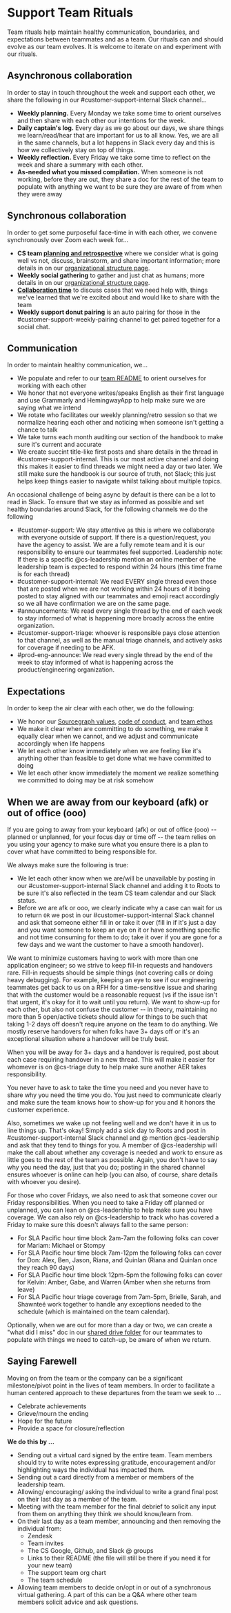 # Support Team Rituals

Team rituals help maintain healthy communication, boundaries, and expectations between teammates and as a team. Our rituals can and should evolve as our team evolves. It is welcome to iterate on and experiment with our rituals.

## Asynchronous collaboration

In order to stay in touch throughout the week and support each other, we share the following in our #customer-support-internal Slack channel...

- **Weekly planning.** Every Monday we take some time to orient ourselves and then share with each other our intentions for the week.
- **Daily captain's log.** Every day as we go about our days, we share things we learn/read/hear that are important for us to all know. Yes, we are all in the same channels, but a lot happens in Slack every day and this is how we collectively stay on top of things.
- **Weekly reflection.** Every Friday we take some time to reflect on the week and share a summary with each other.
- **As-needed what you missed compilation.** When someone is not working, before they are out, they share a doc for the rest of the team to populate with anything we want to be sure they are aware of from when they were away

## Synchronous collaboration

In order to get some purposeful face-time in with each other, we convene synchronously over Zoom each week for...

- **CS team [planning and retrospective](https://docs.google.com/document/d/1dy5rIY5F4nQoScwH9sTEg7iQd66_oVP5bdWD3MhG2k4/edit#)** where we consider what is going well vs not, discuss, brainstorm, and share important information; more details in on our [organizational structure page](../team/support-org-structure.md).
- **Weekly social gathering** to gather and just chat as humans; more details in on our [organizational structure page](../team/support-org-structure.md).
- [**Collaboration time**](../process/collaboration-time.md) to discuss cases that we need help with, things we've learned that we're excited about and would like to share with the team
- **Weekly support donut pairing** is an auto pairing for those in the #customer-support-weekly-pairing channel to get paired together for a social chat.

## Communication

In order to maintain healthy communication, we...

- We populate and refer to our [team README](../team/index.md) to orient ourselves for working with each other
- We honor that not everyone writes/speaks English as their first language and use Grammarly and HemingwayApp to help make sure we are saying what we intend
- We rotate who facilitates our weekly planning/retro session so that we normalize hearing each other and noticing when someone isn't getting a chance to talk
- We take turns each month auditing our section of the handbook to make sure it's current and accurate
- We create succint title-like first posts and share details in the thread in #customer-support-internal. This is our most active channel and doing this makes it easier to find threads we might need a day or two later. We still make sure the handbook is our source of truth, not Slack; this just helps keep things easier to navigate whilst talking about multiple topics.

An occasional challenge of being async by default is there can be a lot to read in Slack. To ensure that we stay as informed as possible and set healthy boundaries around Slack, for the following channels we do the following

- #customer-support: We stay attentive as this is where we collaborate with everyone outside of support. If there is a question/request, you have the agency to assist. We are a fully remote team and it is our responsibility to ensure our teammates feel supported.
  Leadership note: If there is a specific @cs-leadership mention an online member of the leadership team is expected to respond within 24 hours (this time frame is for each thread)
- #customer-support-internal: We read EVERY single thread even those that are posted when we are not working within 24 hours of it being posted to stay aligned with our teammates and emoji react accordingly so we all have confirmation we are on the same page.
- #announcements: We read every single thread by the end of each week to stay informed of what is happening more broadly across the entire organization.
- #customer-support-triage: whoever is responsible pays close attention to that channel, as well as the manual triage channels, and actively asks for coverage if needing to be AFK.
- #prod-eng-announce: We read every single thread by the end of the week to stay informed of what is happening across the product/engineering organization.

## Expectations

In order to keep the air clear with each other, we do the following:

- We honor our [Sourcegraph values](../../../company-info-and-process/values/index.md), [code of conduct](../../../company-info-and-process/communication/code_of_conduct.md), and [team ethos](../index.md)
- We make it clear when are committing to do something, we make it equally clear when we cannot, and we adjust and communicate accordingly when life happens
- We let each other know immediately when we are feeling like it's anything other than feasible to get done what we have committed to doing
- We let each other know immediately the moment we realize something we committed to doing may be at risk somehow

## When we are away from our keyboard (afk) or out of office (ooo)

If you are going to away from your keyboard (afk) or out of office (ooo) -- planned or unplanned, for your focus day or time off -- the team relies on you using your agency to make sure what you ensure there is a plan to cover what have committed to being responsible for.

We always make sure the following is true:

- We let each other know when we are/will be unavailable by posting in our #customer-support-internal Slack channel and adding it to Roots to be sure it's also reflected in the team CS team calendar and our Slack status.
- Before we are afk or ooo, we clearly indicate why a case can wait for us to return `OR` we post in our #customer-support-internal Slack channel and ask that someone either fill in or take it over (fill in if it's just a day and you want someone to keep an eye on it or have something specific and not time consuming for them to do; take it over if you are gone for a few days and we want the customer to have a smooth handover).

We want to minimize customers having to work with more than one application engineer; so we strive to keep fill-in requests and handovers rare. Fill-in requests should be simple things (not covering calls or doing heavy debugging). For example, keeping an eye to see if our engineering teammates get back to us on a RFH for a time-sensitive issue and sharing that with the customer would be a reasonable request (vs if the issue isn't that urgent, it's okay for it to wait until you return). We want to show-up for each other, but also not confuse the customer -- in theory, maintaining no more than 5 open/active tickets should allow for things to be such that taking 1-2 days off doesn't require anyone on the team to do anything. We mostly reserve handovers for when folks have 3+ days off or it's an exceptional situation where a handover will be truly best.

When you will be away for 3+ days and a handover is required, post about each case requiring handover in a new thread. This will make it easier for whomever is on @cs-triage duty to help make sure another AER takes responsibility.

You never have to ask to take the time you need and you never have to share why you need the time you do. You just need to communicate clearly and make sure the team knows how to show-up for you and it honors the customer experience.

Also, sometimes we wake up not feeling well and we don't have it in us to line things up. That's okay! Simply add a sick day to Roots and post in #customer-support-internal Slack channel and @ mention @cs-leadership and ask that they tend to things for you. A member of @cs-leadership will make the call about whether any coverage is needed and work to ensure as little goes to the rest of the team as possible. Again, you don't have to say why you need the day, just that you do; posting in the shared channel ensures whoever is online can help (you can also, of course, share details with whoever you desire).

For those who cover Fridays, we also need to ask that someone cover our Friday responsibilities. When you need to take a Friday off planned or unplanned, you can lean on @cs-leadership to help make sure you have coverage. We can also rely on @cs-leadership to track who has covered a Friday to make sure this doesn't always fall to the same person:

- For SLA Pacific hour time block 2am-7am the following folks can cover for Mariam: Michael or Stompy
- For SLA Pacific hour time block 7am-12pm the following folks can cover for Don: Alex, Ben, Jason, Riana, and Quinlan (Riana and Quinlan once they reach 90 days)
- For SLA Pacific hour time block 12pm-5pm the following folks can cover for Kelvin: Amber, Gabe, and Warren (Amber when she returns from leave)
- For SLA Pacific hour triage coverage from 7am-5pm, Brielle, Sarah, and Shawnteé work together to handle any exceptions needed to the schedule (which is maintained on the team calendar).

Optionally, when we are out for more than a day or two, we can create a "what did I miss" doc in our [shared drive folder](https://drive.google.com/drive/u/1/folders/1w-4j9T1z1GxnpvSbr_o5VRVxkct7w27O) for our teammates to populate with things we need to catch-up, be aware of when we return.

## Saying Farewell

Moving on from the team or the company can be a significant milestone/pivot point in the lives of team members. In order to facilitate a human centered approach to these departures from the team we seek to …

- Celebrate achievements
- Grieve/mourn the ending
- Hope for the future
- Provide a space for closure/reflection

**We do this by …**

- Sending out a virtual card signed by the entire team. Team members should try to write notes expressing gratitude, encouragement and/or highlighting ways the individual has impacted them.
- Sending out a card directly from a member or members of the leadership team.
- Allowing/ encouraging/ asking the individual to write a grand final post on their last day as a member of the team.
- Meeting with the team member for the final debrief to solicit any input from them on anything they think we should know/learn from.
- On their last day as a team member, announcing and then removing the individual from:
  - Zendesk
  - Team invites
  - The CS Google, Github, and Slack @ groups
  - Links to their README (the file will still be there if you need it for your new team)
  - The support team org chart
  - The team schedule
- Allowing team members to decide on/opt in or out of a synchronous virtual gathering. A part of this can be a Q&A where other team members solicit advice and ask questions.
